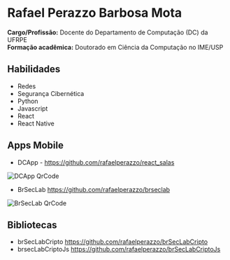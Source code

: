 # Rafael Perazzo Barbosa Mota

**Cargo/Profissão:** Docente do Departamento de Computação (DC) da UFRPE  
**Formação acadêmica:** Doutorado em Ciência da Computação no IME/USP  

## Habilidades
- Redes
- Segurança Cibernética
- Python
- Javascript
- React
- React Native

## Apps Mobile
- DCApp - <https://github.com/rafaelperazzo/react_salas>
  
![DCApp QrCode](https://ibb.co/PZ64Q1H5)

- BrSecLab <https://github.com/rafaelperazzo/brseclab>
  
![BrSecLab QrCode](https://ibb.co/whSkp1h3)

## Bibliotecas
- brSecLabCripto <https://github.com/rafaelperazzo/brSecLabCripto>
- brsecLabCriptoJs <https://github.com/rafaelperazzo/brSecLabCriptoJs>
  
